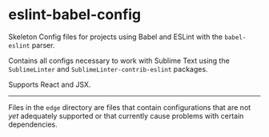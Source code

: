 # eslint-babel-config

Skeleton Config files for projects using Babel and ESLint with the `babel-eslint` parser.

Contains all configs necessary to work with Sublime Text using the `SublimeLinter` and `SublimeLinter-contrib-eslint` packages.

Supports React and JSX.

---

Files in the `edge` directory are files that contain configurations that are not *yet* adequately supported or that currently cause problems with certain dependencies.
